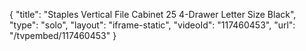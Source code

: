 {
    "title": "Staples Vertical File Cabinet 25 4-Drawer Letter Size Black",
    "type": "solo",
    "layout": "iframe-static",
    "videoId": "117460453",
    "url": "\/tvpembed\/117460453"
}
